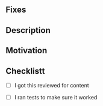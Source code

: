 ## Fixes

## Description

## Motivation

## Checklistt
- [ ] I got this reviewed for content
- [ ] I ran tests to make sure it worked

